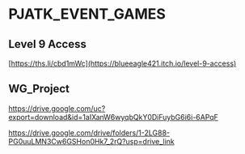 # PJATK_EVENT_GAMES

## Level 9 Access
[https://ths.li/cbd1mWc](https://blueeagle421.itch.io/level-9-access)

## WG_Project
https://drive.google.com/uc?export=download&id=1aIXanW6wyqbQkY0DiFuybG6i6i-6APqF

https://drive.google.com/drive/folders/1-2LG88-PG0uuLMN3Cw6GSHon0Hk7_2rQ?usp=drive_link
